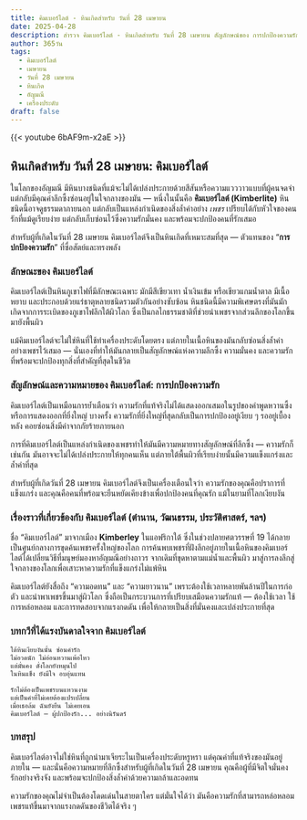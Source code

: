 ```yaml
---
title: คิมเบอร์ไลต์ - หินเกิดสำหรับ วันที่ 28 เมษายน
date: 2025-04-28
description: สำรวจ คิมเบอร์ไลต์ - หินเกิดสำหรับ วันที่ 28 เมษายน สัญลักษณ์ของ การปกป้องความรัก มาเรียนรู้ความหมายลึกซึ้งของหินพิเศษนี้
author: 365วัน
tags:
  - คิมเบอร์ไลต์
  - เมษายน
  - วันที่ 28 เมษายน
  - หินเกิด
  - อัญมณี
  - เครื่องประดับ
draft: false
---
```


{{< youtube 6bAF9m-x2aE >}}

## หินเกิดสำหรับ วันที่ 28 เมษายน: คิมเบอร์ไลต์

ในโลกของอัญมณี มีหินบางชนิดที่แม้จะไม่ได้เปล่งประกายด้วยสีสันหรือความแวววาวแบบที่ผู้คนจดจำ แต่กลับมีคุณค่าลึกซึ้งซ่อนอยู่ในใจกลางของมัน — หนึ่งในนั้นคือ **คิมเบอร์ไลต์ (Kimberlite)** หินชนิดนี้อาจดูธรรมดาภายนอก แต่กลับเป็นแหล่งกำเนิดของสิ่งล้ำค่าอย่าง _เพชร_ เปรียบได้กับหัวใจของคนรักที่แม้ดูเรียบง่าย แต่กลับเก็บซ่อนไว้ซึ่งความรักมั่นคง และพร้อมจะปกป้องคนที่รักเสมอ

สำหรับผู้ที่เกิดในวันที่ 28 เมษายน คิมเบอร์ไลต์จึงเป็นหินเกิดที่เหมาะสมที่สุด — ตัวแทนของ “**การปกป้องความรัก**” ที่ซื่อสัตย์และทรงพลัง

### ลักษณะของ คิมเบอร์ไลต์

คิมเบอร์ไลต์เป็นหินภูเขาไฟที่มีลักษณะเฉพาะ มักมีสีเขียวเทา น้ำเงินเข้ม หรือเขียวแกมน้ำตาล มีเนื้อหยาบ และประกอบด้วยแร่ธาตุหลายชนิดรวมตัวกันอย่างซับซ้อน หินชนิดนี้มีความพิเศษตรงที่มันมักเกิดจากการระเบิดของภูเขาไฟลึกใต้ผิวโลก ซึ่งเป็นกลไกธรรมชาติที่ช่วยนำเพชรจากส่วนลึกของโลกขึ้นมายังพื้นผิว

แม้คิมเบอร์ไลต์จะไม่ใช่หินที่ใช้ทำเครื่องประดับโดยตรง แต่ภายในเนื้อหินของมันกลับซ่อนสิ่งล้ำค่าอย่างเพชรไว้เสมอ — นั่นเองที่ทำให้มันกลายเป็นสัญลักษณ์แห่งความลึกซึ้ง ความมั่นคง และความรักที่พร้อมจะปกป้องทุกสิ่งที่สำคัญที่สุดในชีวิต

### สัญลักษณ์และความหมายของ คิมเบอร์ไลต์: การปกป้องความรัก

คิมเบอร์ไลต์เป็นเหมือนการย้ำเตือนว่า ความรักที่แท้จริงไม่ได้แสดงออกเสมอในรูปของคำพูดหวานซึ้งหรือการแสดงออกที่ยิ่งใหญ่ บางครั้ง ความรักที่ยิ่งใหญ่ที่สุดกลับเป็นการปกป้องอยู่เงียบ ๆ รออยู่เบื้องหลัง คอยซ่อนสิ่งมีค่าจากภัยร้ายภายนอก

การที่คิมเบอร์ไลต์เป็นแหล่งกำเนิดของเพชรทำให้มันมีความหมายทางสัญลักษณ์ที่ลึกซึ้ง — ความรักก็เช่นกัน มันอาจจะไม่ได้เปล่งประกายให้ทุกคนเห็น แต่ภายใต้พื้นผิวที่เรียบง่ายนั้นมีความแข็งแกร่งและล้ำค่าที่สุด

สำหรับผู้ที่เกิดวันที่ 28 เมษายน คิมเบอร์ไลต์จึงเป็นเครื่องเตือนใจว่า ความรักของคุณคือปราการที่แข็งแกร่ง และคุณคือคนที่พร้อมจะยืนหยัดเคียงข้างเพื่อปกป้องคนที่คุณรัก แม้ในยามที่โลกเงียบงัน

### เรื่องราวที่เกี่ยวข้องกับ คิมเบอร์ไลต์ (ตำนาน, วัฒนธรรม, ประวัติศาสตร์, ฯลฯ)

ชื่อ “คิมเบอร์ไลต์” มาจากเมือง **Kimberley** ในแอฟริกาใต้ ซึ่งในช่วงปลายศตวรรษที่ 19 ได้กลายเป็นศูนย์กลางการขุดค้นเพชรครั้งใหญ่ของโลก การค้นพบเพชรที่ฝังลึกอยู่ภายในเนื้อหินของคิมเบอร์ไลต์ได้เปลี่ยนวิธีที่มนุษย์มองหาอัญมณีอย่างถาวร จากเดิมที่ขุดหาตามแม่น้ำและพื้นผิว มาสู่การลงลึกสู่ใจกลางของโลกเพื่อเสาะหาความรักที่แข็งแกร่งไม่แพ้หิน

คิมเบอร์ไลต์ยังสื่อถึง “ความอดทน” และ “ความยาวนาน” เพราะต้องใช้เวลาหลายพันล้านปีในการก่อตัว และนำพาเพชรขึ้นมาสู่ผิวโลก ซึ่งถือเป็นกระบวนการที่เปรียบเสมือนความรักแท้ — ต้องใช้เวลา ใช้การหล่อหลอม และการทดสอบจากแรงกดดัน เพื่อให้กลายเป็นสิ่งที่มั่นคงและเปล่งประกายที่สุด

### บทกวีที่ได้แรงบันดาลใจจาก คิมเบอร์ไลต์

```
ใต้หินเงียบงันนั้น ซ่อนคำรัก
ไม่อวดนัก ไม่อ่อนหวานเพ้อไหว
แต่มั่นคง ดั่งโลกยังหมุนไป
ในหินแข็ง ยังมีใจ อบอุ่นแทน

รักไม่ต้องเป็นเพชรบนแหวนงาม
แต่เป็นคำที่ไม่เคยต้องแปรเปลี่ยน
เมื่อเธอล้ม ฉันยังยืน ไม่เคยเอน
คิมเบอร์ไลต์ — ผู้ปกป้องรัก... อย่างนิรันดร์
```

### บทสรุป

คิมเบอร์ไลต์อาจไม่ใช่หินที่ถูกนำมาเจียระไนเป็นเครื่องประดับหรูหรา แต่คุณค่าที่แท้จริงของมันอยู่ภายใน — และนั่นคือความหมายที่ลึกซึ้งสำหรับผู้ที่เกิดในวันที่ 28 เมษายน คุณคือผู้ที่มีจิตใจมั่นคง รักอย่างจริงจัง และพร้อมจะปกป้องสิ่งล้ำค่าด้วยความกล้าและอดทน

ความรักของคุณไม่จำเป็นต้องโดดเด่นในสายตาใคร แต่มั่นใจได้ว่า มันคือความรักที่สามารถหล่อหลอมเพชรแท้ขึ้นมาจากแรงกดดันของชีวิตได้จริง ๆ